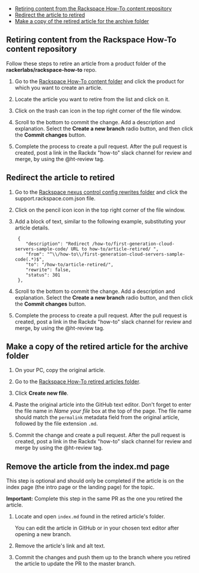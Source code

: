 - [Retiring content from the Rackspace How-To content repository](#retiring-content-from-the-rackspace-how-to-content-repository)
- [Redirect the article to retired](#redirect-the-article-to-retired)
- [Make a copy of the retired article for the archive folder](#make-a-copy-of-the-retired-article-for-the-archive-folder)

## Retiring content from the Rackspace How-To content repository

Follow these steps to retire an article from a product folder of the
**rackerlabs/rackspace-how-to** repo.

1. Go to the [Rackspace How-To content folder](https://github.com/rackerlabs/rackspace-how-to/tree/master/content)
and click the product for which you want to create an article.

2. Locate the article you want to retire from the list and click on it.

3. Click on the trash can icon in the top right corner of the file window.

4. Scroll to the bottom to commit the change.  Add a description and explanation.
Select the **Create a new branch** radio button, and then click the
**Commit changes** button.

5. Complete the process to create a pull request.  After the pull request is
created, post a link in the Rackdx "how-to" slack channel for review and merge,
by using the @ht-review tag.


## Redirect the article to retired

1. Go to the [Rackspace nexus control config rewrites folder](https://github.com/rackerlabs/nexus-control)
and click the support.rackspace.com.json file.

2. Click on the pencil icon icon in the top right corner of the file window.

3. Add a block of text, similar to the following example, substituting your article details.

        {
           "description": "Redirect /how-to/first-generation-cloud-servers-sample-code/ URL to how-to/article-retired/ ",
           "from": "^\\/how-to\\/first-generation-cloud-servers-sample-code(.*)$",
           "to": "/how-to/article-retired/",
           "rewrite": false,
           "status": 301
        },

4. Scroll to the bottom to commit the change.  Add a description and explanation.
Select the **Create a new branch** radio button, and then click the
**Commit changes** button.

5. Complete the process to create a pull request.  After the pull request is
created, post a link in the Rackdx "how-to" slack channel for review and merge,
by using the @ht-review tag.

## Make a copy of the retired article for the archive folder

1. On your PC, copy the original article.

2. Go to the [Rackspace How-To retired articles folder](https://github.com/rackerlabs/rackspace-how-to/tree/master/content/retired-articles). 

3. Click **Create new file**.

4. Paste the original article into the GitHub text editor. Don't forget to enter the file name in *Name your file* box at the top of the page. The file name should match the `permalink` metadata field from the original article, followed by the file extension `.md`. 

5. Commit the change and create a pull request. After the pull request is
created, post a link in the Rackdx "how-to" slack channel for review and merge
by using the @ht-review tag.

## Remove the article from the index.md page

This step is optional and should only be completed if the article is on the index page (the intro page or the landing page) for the topic.

**Important:** Complete this step in the same PR as the one you retired the article.

1. Locate and open `index.md` found in the retired article's folder.
    
    You can edit the article in GitHub or in your chosen text editor after opening a new branch.

2. Remove the article's link and alt text.

3. Commit the changes and push them up to the branch where you retired the article to update the PR to the master branch.
